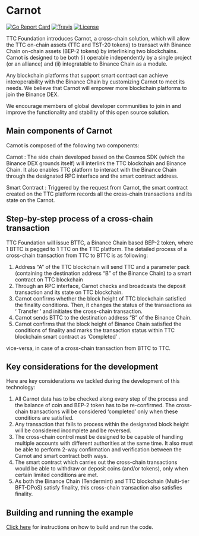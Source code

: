 # Carnot

[![Go Report Card](https://goreportcard.com/badge/github.com/TTCECO/carnot)](https://goreportcard.com/report/github.com/TTCECO/carnot)
[![Travis](https://travis-ci.org/TTCECO/carnot.svg?branch=master)](https://travis-ci.org/TTCECO/carnot)
[![License](https://img.shields.io/badge/license-GPL%20v3-blue.svg)](LICENSE)

TTC Foundation introduces Carnot, a cross-chain solution, which will allow the TTC on-chain assets (TTC and TST-20 tokens) to transact with Binance Chain on-chain assets (BEP-2 tokens) by interlinking two blockchains. Carnot is designed to be both (i) operable independently by a single project (or an alliance) and (ii) integratable to Binance Chain as a module.

Any blockchain platforms that support smart contract can achieve interoperability with the Binance Chain by customizing Carnot to meet its needs. We believe that Carnot will empower more blockchain platforms to join the Binance DEX.

We encourage members of global developer communities to join in and improve the functionality and stability of this open source solution.
 

## Main components of Carnot
Carnot is composed of the following two components:

Carnot : The side chain developed based on the Cosmos SDK (which the Binance DEX grounds itself) will interlink the TTC blockchain and Binance Chain. It also enables TTC platform to interact with the Binance Chain through the designated RPC interface and the smart contract address.

Smart Contract : Triggered by the request from Carnot, the smart contract created on the TTC platform records all the cross-chain transactions and its state on the Carnot.


## Step-by-step process of a cross-chain transaction
TTC Foundation will issue BTTC, a Binance Chain based BEP-2 token, where 1 BTTC is pegged to 1 TTC on the TTC platform. The detailed process of a cross-chain transaction from TTC to BTTC is as following:
1. Address “A” of the TTC blockchain will send TTC and a parameter pack (containing the destination address “B” of the Binance Chain) to a smart contract on TTC blockchain
2. Through an RPC interface, Carnot checks and broadcasts the deposit transaction and its state on TTC blockchain.
3. Carnot confirms whether the block height of TTC blockchain satisfied the finality conditions. Then, it changes the status of the transactions as ‘ Transfer ’ and initiates the cross-chain transaction.
4. Carnot sends BTTC to the destination address “B” of the Binance Chain.
5. Carnot confirms that the block height of Binance Chain satisfied the conditions of finality and marks the transaction status within TTC blockchain smart contract as ‘Completed’ .

vice-versa, in case of a cross-chain transaction from BTTC to TTC.

## Key considerations for the development
Here are key considerations we tackled during the development of this technology:
1. All Carnot data has to be checked along every step of the process and the balance of coin and BEP-2 token has to be re-confirmed. The cross-chain transactions will be considered ‘completed’ only when these conditions are satisfied.
2. Any transaction that fails to process within the designated block height will be considered incomplete and be reversed.
3. The cross-chain control must be designed to be capable of handling multiple accounts with different authorities at the same time. It also must be able to perform 2-way confirmation and verification between the Carnot and smart contract both ways.
4. The smart contract which carries out the cross-chain transactions would be able to withdraw or deposit coins (and/or tokens), only when certain limited conditions are met.
5. As both the Binance Chain (Tendermint) and TTC blockchain (Multi-tier BFT-DPoS) satisfy finality, this cross-chain transaction also satisfies finality.


## Building and running the example
[Click here](tutorial.md) for instructions on how to build and run the code.

